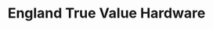 ---
title: "England True Value Hardware"
url: /bolton/england-true-value-hardware/
shop: hardware
---
